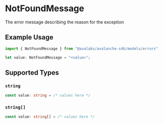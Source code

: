 # NotFoundMessage

The error message describing the reason for the exception

## Example Usage

```typescript
import { NotFoundMessage } from "@avalabs/avalanche-sdk/models/errors";

let value: NotFoundMessage = "<value>";
```

## Supported Types

### `string`

```typescript
const value: string = /* values here */
```

### `string[]`

```typescript
const value: string[] = /* values here */
```

